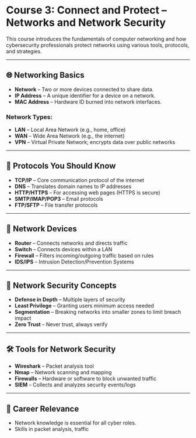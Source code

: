 # Course 3: Connect and Protect – Networks and Network Security

This course introduces the fundamentals of computer networking and how cybersecurity professionals protect networks using various tools, protocols, and strategies.

---

## 🌐 Networking Basics

- **Network** – Two or more devices connected to share data.
- **IP Address** – A unique identifier for a device on a network.
- **MAC Address** – Hardware ID burned into network interfaces.

### Network Types:
- **LAN** – Local Area Network (e.g., home, office)
- **WAN** – Wide Area Network (e.g., the internet)
- **VPN** – Virtual Private Network; encrypts data over public networks

---

## 🔌 Protocols You Should Know

- **TCP/IP** – Core communication protocol of the internet
- **DNS** – Translates domain names to IP addresses
- **HTTP/HTTPS** – For accessing web pages (HTTPS is secure)
- **SMTP/IMAP/POP3** – Email protocols
- **FTP/SFTP** – File transfer protocols

---

## 🧰 Network Devices

- **Router** – Connects networks and directs traffic
- **Switch** – Connects devices within a LAN
- **Firewall** – Filters incoming/outgoing traffic based on rules
- **IDS/IPS** – Intrusion Detection/Prevention Systems

---

## 🔐 Network Security Concepts

- **Defense in Depth** – Multiple layers of security
- **Least Privilege** – Granting users minimum access needed
- **Segmentation** – Breaking networks into smaller zones to limit breach impact
- **Zero Trust** – Never trust, always verify

---

## 🛠️ Tools for Network Security

- **Wireshark** – Packet analysis tool
- **Nmap** – Network scanning and mapping
- **Firewalls** – Hardware or software to block unwanted traffic
- **SIEM** – Collects and analyzes security events/logs

---

## 🧠 Career Relevance

- Network knowledge is essential for all cyber roles.
- Skills in packet analysis, traffic
